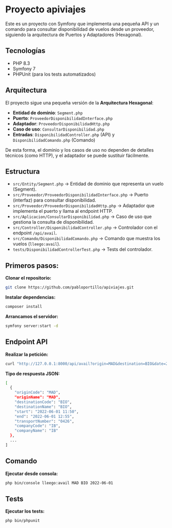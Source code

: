 # Proyecto apiviajes

Este es un proyecto con Symfony que implementa una pequeña API y un comando para consultar disponibilidad de vuelos desde un proveedor, 
siguiendo la arquitectura de Puertos y Adaptadores (Hexagonal).

## Tecnologías
- PHP 8.3
- Symfony 7
- PHPUnit (para los tests automatizados)

## Arquitectura
El proyecto sigue una pequeña versión de la **Arquitectura Hexagonal**:
- **Entidad de dominio**: `Segment.php`
- **Puerto**: `ProveedorDisponibilidadInterface.php`
- **Adaptador**: `ProveedorDisponibilidadHttp.php`
- **Caso de uso**: `ConsultarDisponibilidad.php`
- **Entradas**: `DisponibilidadController.php` (API) y `DisponibilidadComando.php` (Comando)

De esta forma, el dominio y los casos de uso no dependen de detalles técnicos (como HTTP), y el adaptador se puede sustituir fácilmente.

## Estructura
- `src/Entity/Segment.php` → Entidad de dominio que representa un vuelo (Segment).
- `src/Proveedor/ProveedorDisponibilidadInterface.php` → Puerto (interfaz) para consultar disponibilidad.
- `src/Proveedor/ProveedorDisponibilidadHttp.php` → Adaptador que implementa el puerto y llama al endpoint HTTP.
- `src/Aplicacion/ConsultarDisponibilidad.php` → Caso de uso que gestiona la consulta de disponibilidad.
- `src/Controller/DisponibilidadController.php` → Controlador con el endpoint `/api/avail`.
- `src/Comando/DisponibilidadComando.php` → Comando que muestra los vuelos (`lleego:avail`).
- `tests/DisponibilidadControllerTest.php` → Tests del controlador.

## Primeros pasos:

**Clonar el repositorio:**
```bash
git clone https://github.com/pabloportillo/apiviajes.git
```

**Instalar dependencias:**
```bash
composer install
```

**Arrancamos el servidor:**

```bash
symfony server:start -d
```

## Endpoint API

**Realizar la petición:**

```bash
curl "http://127.0.0.1:8000/api/avail?origin=MAD&destination=BIO&date=2022-06-01"
```

**Tipo de respuesta JSON:**

```bash
[
  {
    "originCode": "MAD",
    "originName": "MAD",
    "destinationCode": "BIO",
    "destinationName": "BIO",
    "start": "2022-06-01 11:50",
    "end": "2022-06-01 12:55",
    "transportNumber": "0426",
    "companyCode": "IB",
    "companyName": "IB"
  },
  ...
]
```

## Comando
**Ejecutar desde consola:**
```bash
php bin/console lleego:avail MAD BIO 2022-06-01
```

## Tests
**Ejecutar los tests:**
```bash
php bin/phpunit
```
